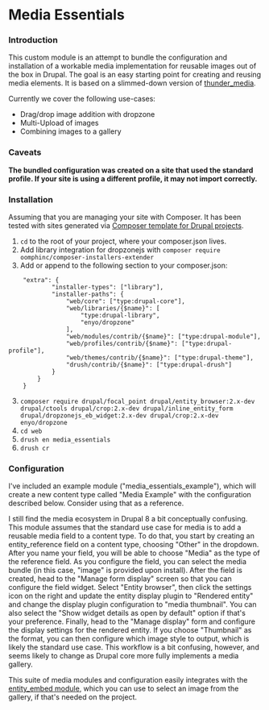 # Media Essentials

### Introduction
This custom module is an attempt to bundle the configuration and installation of a workable media implementation for reusable images out of the box in Drupal. The goal is an easy starting point for creating and reusing media elements. It is based on a slimmed-down version of [thunder_media](https://github.com/BurdaMagazinOrg/thunder-distribution/tree/develop/modules/thunder_media).

Currently we cover the following use-cases:

- Drag/drop image addition with dropzone
- Multi-Upload of images
- Combining images to a gallery

### Caveats
**The bundled configuration was created on a site that used the standard profile. If your site is using a different profile, it may not import correctly.**

### Installation
Assuming that you are managing your site with Composer. It has been tested with sites generated via [Composer template for Drupal projects](https://github.com/drupal-composer/drupal-project).

1. `cd` to the root of your project, where your composer.json lives.
2. Add library integration for dropzonejs with `composer require oomphinc/composer-installers-extender`
3. Add or append to the following section to your composer.json:
```
    "extra": {
            "installer-types": ["library"],
            "installer-paths": {
                "web/core": ["type:drupal-core"],
                "web/libraries/{$name}": [
                    "type:drupal-library",
                    "enyo/dropzone"
                ],
                "web/modules/contrib/{$name}": ["type:drupal-module"],
                "web/profiles/contrib/{$name}": ["type:drupal-profile"],
                "web/themes/contrib/{$name}": ["type:drupal-theme"],
                "drush/contrib/{$name}": ["type:drupal-drush"]
            }
        }
    }
```
3. `composer require drupal/focal_point drupal/entity_browser:2.x-dev drupal/ctools drupal/crop:2.x-dev drupal/inline_entity_form drupal/dropzonejs_eb_widget:2.x-dev drupal/crop:2.x-dev enyo/dropzone`
4. `cd web`
5. `drush en media_essentials`
6. `drush cr`

### Configuration
I've included an example module ("media_essentials_example"), which will create a new content type called "Media Example" with the configuration described below. Consider using that as a reference.

I still find the media ecosystem in Drupal 8 a bit conceptually confusing. This module assumes that the standard use case for media is to add a reusable media field to a content type. To do that, you start by creating an entity_reference field on a content type, choosing "Other" in the dropdown. After you name your field, you will be able to choose "Media" as the type of the reference field. As you configure the field, you can select the media bundle (in this case, "image" is provided upon install). After the field is created, head to the "Manage form display" screen so that you can configure the field widget. Select "Entity browser", then click the settings icon on the right and update the entity display plugin to "Rendered entity" and change the display plugin configuration to "media thumbnail". You can also select the "Show widget details as open by default" option if that's your preference. Finally, head to the "Manage display" form and configure the display settings for the rendered entity. If you choose "Thumbnail" as the format, you can then configure which image style to output, which is likely the standard use case. This workflow is a bit confusing, however, and seems likely to change as Drupal core more fully implements a media gallery.

This suite of media modules and configuration easily integrates with the [entity_embed module](https://www.drupal.org/project/entity_embed), which you can use to select an image from the gallery, if that's needed on the project.
